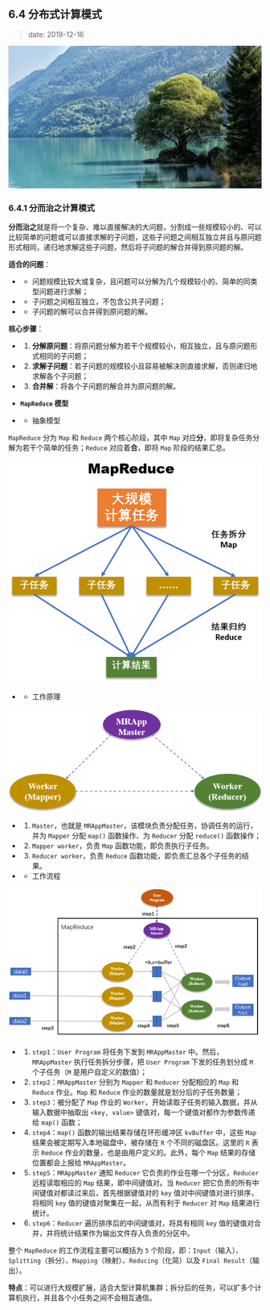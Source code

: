 ## 6.4 分布式计算模式

>date: 2019-12-16

![](../assets/images/64.jpg)

### 6.4.1 分而治之计算模式

**分而治之**就是将一个复杂、难以直接解决的大问题，分割成一些规模较小的、可以比较简单的问题或可以直接求解的子问题，这些子问题之间相互独立并且与原问题形式相同，递归地求解这些子问题，然后将子问题的解合并得到原问题的解。

**适合的问题**：

- * 问题规模比较大或复杂，且问题可以分解为几个规模较小的、简单的同类型问题进行求解；

- * 子问题之间相互独立，不包含公共子问题；

- * 子问题的解可以合并得到原问题的解。

**核心步骤**：

- 1) **分解原问题**：将原问题分解为若干个规模较小，相互独立，且与原问题形式相同的子问题；

- 2) **求解子问题**：若子问题的规模较小且容易被解决则直接求解，否则递归地求解各个子问题；

- 3) **合并解**：将各个子问题的解合并为原问题的解。

* **`MapReduce` 模型**

- * 抽象模型

`MapReduce` 分为 `Map` 和 `Reduce` 两个核心阶段，其中 `Map` 对应**分**，即将复杂任务分解为若干个简单的任务；`Reduce` 对应着**合**，即将 `Map` 阶段的结果汇总。

![MapReduce 模型](../assets/images/641_01.png)

- * 工作原理

![MapReduce 工作原理](../assets/images/641_02.png)

- 1) `Master`，也就是 `MRAppMaster`，该模块负责分配任务，协调任务的运行，并为 `Mapper` 分配 `map()` 函数操作、为 `Reducer` 分配 `reduce()` 函数操作；

- 2) `Mapper worker`，负责 `Map` 函数功能，即负责执行子任务。

- 3) `Reducer worker`，负责 `Reduce` 函数功能，即负责汇总各个子任务的结果。

- * 工作流程

![MapReduce 工作流程](../assets/images/641_03.png)

- 1) `step1`：`User Program` 将任务下发到 `MRAppMaster` 中。然后，`MRAppMaster` 执行任务拆分步骤，把 `User Program` 下发的任务划分成 `M` 个子任务（`M` 是用户自定义的数值）；

- 2) `step2`：`MRAppMaster` 分别为 `Mapper` 和 `Reducer` 分配相应的 `Map` 和 `Reduce` 作业。`Map` 和 `Reduce` 作业的数量就是划分后的子任务数量；

- 3) `step3`：被分配了 `Map` 作业的 `Worker`，开始读取子任务的输入数据，并从输入数据中抽取出 `<key, value>` 键值对，每一个键值对都作为参数传递给 `map()` 函数；

- 4) `step4`：`map()` 函数的输出结果存储在环形缓冲区 `kvBuffer` 中，这些 `Map` 结果会被定期写入本地磁盘中，被存储在 `R` 个不同的磁盘区。这里的 `R` 表示 `Reduce` 作业的数量，也是由用户定义的。此外，每个 `Map` 结果的存储位置都会上报给 `MRAppMaster`。

- 5) `step5`：`MRAppMaster` 通知 `Reducer` 它负责的作业在哪一个分区，`Reducer` 远程读取相应的 `Map` 结果，即中间键值对。当 `Reducer` 把它负责的所有中间键值对都读过来后，首先根据键值对的 `key` 值对中间键值对进行排序，将相同 `key` 值的键值对聚集在一起，从而有利于 `Reducer` 对 `Map` 结果进行统计。

- 6) `step6`：`Reducer` 遍历排序后的中间键值对，将具有相同 `key` 值的键值对合并，并将统计结果作为输出文件存入负责的分区中。

整个 `MapReduce` 的工作流程主要可以概括为 `5` 个阶段，即：`Input`（输入）、`Splitting`（拆分）、`Mapping`（映射）、`Reducing`（化简）以及 `Final Result`（输出）。

**特点**：可以进行大规模扩展，适合大型计算机集群；拆分后的任务，可以扩多个计算机执行，并且各个小任务之间不会相互通信。
